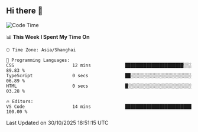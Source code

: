 ## Hi there 👋

<!--START_SECTION:waka-->
![Code Time](http://img.shields.io/badge/Code%20Time-25%20hrs%2054%20mins-blue)

📊 **This Week I Spent My Time On** 

```text
🕑︎ Time Zone: Asia/Shanghai

💬 Programming Languages: 
CSS                      12 mins             ██████████████████████░░░   89.83 % 
TypeScript               0 secs              ██░░░░░░░░░░░░░░░░░░░░░░░   06.89 % 
HTML                     0 secs              █░░░░░░░░░░░░░░░░░░░░░░░░   03.28 % 

🔥 Editors: 
VS Code                  14 mins             █████████████████████████   100.00 % 
```


 Last Updated on 30/10/2025 18:51:15 UTC
<!--END_SECTION:waka-->

